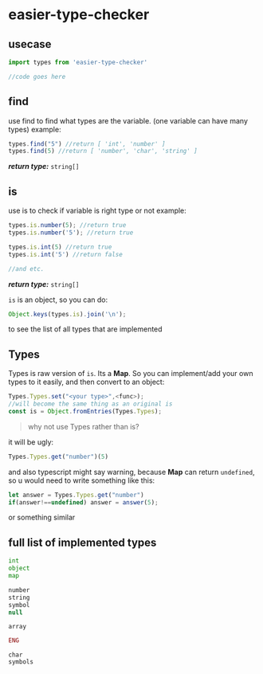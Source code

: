 ﻿# easier-type-checker

## usecase
```typescript
import types from 'easier-type-checker'

//code goes here
```

## find
use find to find what types are the variable. (one variable can have many types)
example:
```ts
types.find("5") //return [ 'int', 'number' ]
types.find(5) //return [ 'number', 'char', 'string' ]
```
***return type:*** `string[]`

## is
use is to check if variable is right type or not
example:
```typescript
types.is.number(5); //return true
types.is.number('5'); //return true

types.is.int(5) //return true
types.is.int('5') //return false

//and etc.
```
***return type:*** `string[]`


`is` is an object, so you can do:
```ts
Object.keys(types.is).join('\n');
```
to see the list of all types that are implemented

## Types
Types is raw version of `is`. Its a **Map**. So you can implement/add your own types to it easily, and then convert to an object:
```ts
Types.Types.set("<your type>",<func>);
//will become the same thing as an original is
const is = Object.fromEntries(Types.Types);
```
> why not use Types rather than is?

it will be ugly:
```ts
Types.Types.get("number")(5)
```
and also typescript might say warning, because **Map** can return `undefined`, so u would need to write something like this:
```ts
let answer = Types.Types.get("number")
if(answer!==undefined) answer = answer(5);
```
or something similar


## full list of implemented types
```python
int
object
map
```
```ts
number
string
symbol
null
```
```basic
array
```
```php
ENG
```
```brainfuck
char
symbols
```
